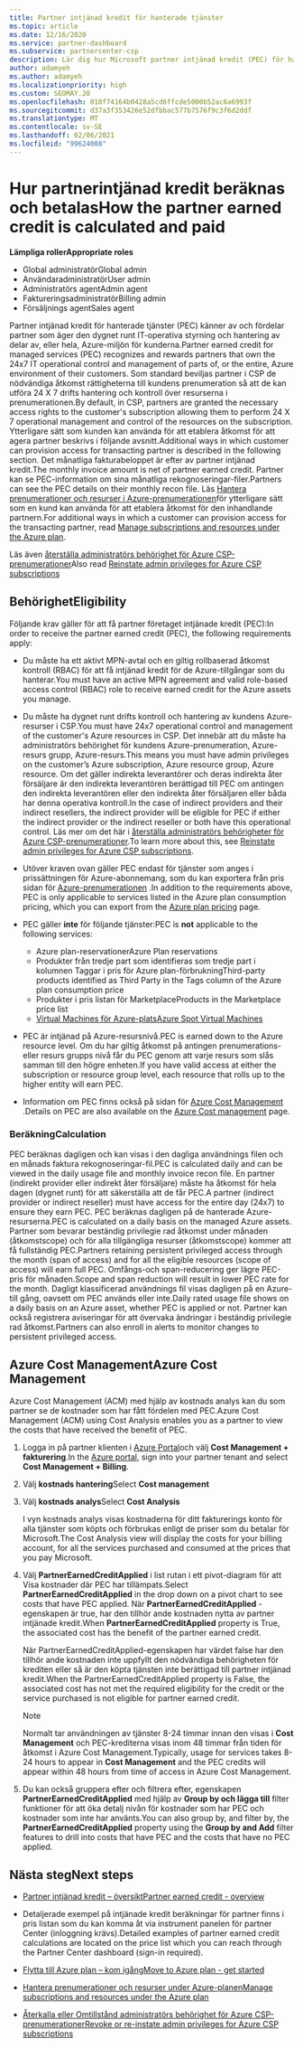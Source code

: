 ```yaml
---
title: Partner intjänad kredit för hanterade tjänster
ms.topic: article
ms.date: 12/16/2020
ms.service: partner-dashboard
ms.subservice: partnercenter-csp
description: Lär dig hur Microsoft partner intjänad kredit (PEC) för hanterade tjänster beräknas och betalas och hur du garanterar att du är berättigad.
author: adamyeh
ms.author: adamyeh
ms.localizationpriority: high
ms.custom: SEOMAY.20
ms.openlocfilehash: 010f74164b0428a5cd6ffcde5000b52ac6a6993f
ms.sourcegitcommit: d37a3f353426e52dfbbac577b7576f9c3f6d2ddf
ms.translationtype: MT
ms.contentlocale: sv-SE
ms.lasthandoff: 02/06/2021
ms.locfileid: "99624008"
---
```

# <a name="how-the-partner-earned-credit-is-calculated-and-paid"></a><span data-ttu-id="68906-103">Hur partnerintjänad kredit beräknas och betalas</span><span class="sxs-lookup"><span data-stu-id="68906-103">How the partner earned credit is calculated and paid</span></span>

<span data-ttu-id="68906-104">**Lämpliga roller**</span><span class="sxs-lookup"><span data-stu-id="68906-104">**Appropriate roles**</span></span>

- <span data-ttu-id="68906-105">Global administratör</span><span class="sxs-lookup"><span data-stu-id="68906-105">Global admin</span></span>
- <span data-ttu-id="68906-106">Användaradministratör</span><span class="sxs-lookup"><span data-stu-id="68906-106">User admin</span></span>
- <span data-ttu-id="68906-107">Administratörs agent</span><span class="sxs-lookup"><span data-stu-id="68906-107">Admin agent</span></span>
- <span data-ttu-id="68906-108">Faktureringsadministratör</span><span class="sxs-lookup"><span data-stu-id="68906-108">Billing admin</span></span>
- <span data-ttu-id="68906-109">Försäljnings agent</span><span class="sxs-lookup"><span data-stu-id="68906-109">Sales agent</span></span>

<span data-ttu-id="68906-110">Partner intjänad kredit för hanterade tjänster (PEC) känner av och fördelar partner som äger den dygnet runt IT-operativa styrning och hantering av delar av, eller hela, Azure-miljön för kunderna.</span><span class="sxs-lookup"><span data-stu-id="68906-110">Partner earned credit for managed services (PEC) recognizes and rewards partners that own the 24x7 IT operational control and management of parts of, or the entire, Azure environment of their customers.</span></span> <span data-ttu-id="68906-111">Som standard beviljas partner i CSP de nödvändiga åtkomst rättigheterna till kundens prenumeration så att de kan utföra 24 X 7 drifts hantering och kontroll över resurserna i prenumerationen.</span><span class="sxs-lookup"><span data-stu-id="68906-111">By default, in CSP, partners are granted the necessary access rights to the customer's subscription allowing them to perform 24 X 7 operational management and control of the resources on the subscription.</span></span> <span data-ttu-id="68906-112">Ytterligare sätt som kunden kan använda för att etablera åtkomst för att agera partner beskrivs i följande avsnitt.</span><span class="sxs-lookup"><span data-stu-id="68906-112">Additional ways in which customer can provision access for transacting partner is described in the following section.</span></span> <span data-ttu-id="68906-113">Det månatliga fakturabeloppet är efter av partner intjänad kredit.</span><span class="sxs-lookup"><span data-stu-id="68906-113">The monthly invoice amount is net of partner earned credit.</span></span> <span data-ttu-id="68906-114">Partner kan se PEC-information om sina månatliga rekognoseringar-filer.</span><span class="sxs-lookup"><span data-stu-id="68906-114">Partners can see the PEC details on their monthly recon file.</span></span> <span data-ttu-id="68906-115">Läs [Hantera prenumerationer och resurser i Azure-prenumerationen](azure-plan-manage.md)för ytterligare sätt som en kund kan använda för att etablera åtkomst för den inhandlande partnern.</span><span class="sxs-lookup"><span data-stu-id="68906-115">For additional ways in which a customer can provision access for the transacting partner, read [Manage subscriptions and resources under the Azure plan](azure-plan-manage.md).</span></span>

<span data-ttu-id="68906-116">Läs även [återställa administratörs behörighet för Azure CSP-prenumerationer](revoke-reinstate-csp.md)</span><span class="sxs-lookup"><span data-stu-id="68906-116">Also read [Reinstate admin privileges for Azure CSP subscriptions](revoke-reinstate-csp.md)</span></span>

## <a name="eligibility"></a><span data-ttu-id="68906-117">Behörighet</span><span class="sxs-lookup"><span data-stu-id="68906-117">Eligibility</span></span>

<span data-ttu-id="68906-118">Följande krav gäller för att få partner företaget intjänade kredit (PEC):</span><span class="sxs-lookup"><span data-stu-id="68906-118">In order to receive the partner earned credit (PEC), the following requirements apply:</span></span> 

- <span data-ttu-id="68906-119">Du måste ha ett aktivt MPN-avtal och en giltig rollbaserad åtkomst kontroll (RBAC) för att få intjänad kredit för de Azure-tillgångar som du hanterar.</span><span class="sxs-lookup"><span data-stu-id="68906-119">You must have an active MPN agreement and valid role-based access control (RBAC) role to receive earned credit for the Azure assets you manage.</span></span>

- <span data-ttu-id="68906-120">Du måste ha dygnet runt drifts kontroll och hantering av kundens Azure-resurser i CSP.</span><span class="sxs-lookup"><span data-stu-id="68906-120">You must have 24x7 operational control and management of the customer's Azure resources in CSP.</span></span> <span data-ttu-id="68906-121">Det innebär att du måste ha administratörs behörighet för kundens Azure-prenumeration, Azure-resurs grupp, Azure-resurs.</span><span class="sxs-lookup"><span data-stu-id="68906-121">This means you must have admin privileges on the customer’s Azure subscription, Azure resource group, Azure resource.</span></span> <span data-ttu-id="68906-122">Om det gäller indirekta leverantörer och deras indirekta åter försäljare är den indirekta leverantören berättigad till PEC om antingen den indirekta leverantören eller den indirekta åter försäljaren eller båda har denna operativa kontroll.</span><span class="sxs-lookup"><span data-stu-id="68906-122">In the case of indirect providers and their indirect resellers, the indirect provider will be eligible for PEC if either the indirect provider or the indirect reseller or both have this operational control.</span></span> <span data-ttu-id="68906-123">Läs mer om det här i [återställa administratörs behörigheter för Azure CSP-prenumerationer](./revoke-reinstate-csp.md).</span><span class="sxs-lookup"><span data-stu-id="68906-123">To learn more about this, see [Reinstate admin privileges for Azure CSP subscriptions](./revoke-reinstate-csp.md).</span></span>

- <span data-ttu-id="68906-124">Utöver kraven ovan gäller PEC endast för tjänster som anges i prissättningen för Azure-abonnemang, som du kan exportera från pris sidan för [Azure-prenumerationen](https://partner.microsoft.com/commerce/sales) .</span><span class="sxs-lookup"><span data-stu-id="68906-124">In addition to the requirements above, PEC is only applicable to services listed in the Azure plan consumption pricing, which you can export from the [Azure plan pricing](https://partner.microsoft.com/commerce/sales) page.</span></span>

- <span data-ttu-id="68906-125">PEC gäller **inte** för följande tjänster:</span><span class="sxs-lookup"><span data-stu-id="68906-125">PEC is **not** applicable to the following services:</span></span>
    - <span data-ttu-id="68906-126">Azure plan-reservationer</span><span class="sxs-lookup"><span data-stu-id="68906-126">Azure Plan reservations</span></span>
    - <span data-ttu-id="68906-127">Produkter från tredje part som identifieras som tredje part i kolumnen Taggar i pris för Azure plan-förbrukning</span><span class="sxs-lookup"><span data-stu-id="68906-127">Third-party products identified as Third Party in the Tags column of the Azure plan consumption price</span></span>
    - <span data-ttu-id="68906-128">Produkter i pris listan för Marketplace</span><span class="sxs-lookup"><span data-stu-id="68906-128">Products in the Marketplace price list</span></span>
    - [<span data-ttu-id="68906-129">Virtual Machines för Azure-plats</span><span class="sxs-lookup"><span data-stu-id="68906-129">Azure Spot Virtual Machines</span></span>](https://partner.microsoft.com/resources/collection/azure-spot-in-csp#/)

- <span data-ttu-id="68906-130">PEC är intjänad på Azure-resursnivå.</span><span class="sxs-lookup"><span data-stu-id="68906-130">PEC is earned down to the Azure resource level.</span></span> <span data-ttu-id="68906-131">Om du har giltig åtkomst på antingen prenumerations-eller resurs grupps nivå får du PEC genom att varje resurs som slås samman till den högre enheten.</span><span class="sxs-lookup"><span data-stu-id="68906-131">If you have valid access at either the subscription or resource group level, each resource that rolls up to the higher entity will earn PEC.</span></span>

- <span data-ttu-id="68906-132">Information om PEC finns också på sidan för [Azure Cost Management](/azure/cost-management-billing/costs/get-started-partners) .</span><span class="sxs-lookup"><span data-stu-id="68906-132">Details on PEC are also available on the [Azure Cost management](/azure/cost-management-billing/costs/get-started-partners) page.</span></span>

### <a name="calculation"></a><span data-ttu-id="68906-133">Beräkning</span><span class="sxs-lookup"><span data-stu-id="68906-133">Calculation</span></span>

<span data-ttu-id="68906-134">PEC beräknas dagligen och kan visas i den dagliga användnings filen och en månads faktura rekognoseringar-fil.</span><span class="sxs-lookup"><span data-stu-id="68906-134">PEC is calculated daily and can be viewed in the daily usage file and monthly invoice recon file.</span></span> <span data-ttu-id="68906-135">En partner (indirekt provider eller indirekt åter försäljare) måste ha åtkomst för hela dagen (dygnet runt) för att säkerställa att de får PEC.</span><span class="sxs-lookup"><span data-stu-id="68906-135">A partner (indirect provider or indirect reseller) must have access for the entire day (24x7) to ensure they earn PEC.</span></span> <span data-ttu-id="68906-136">PEC beräknas dagligen på de hanterade Azure-resurserna.</span><span class="sxs-lookup"><span data-stu-id="68906-136">PEC is calculated on a daily basis on the managed Azure assets.</span></span> <span data-ttu-id="68906-137">Partner som bevarar beständig privilegie rad åtkomst under månaden (åtkomstscope) och för alla tillgängliga resurser (åtkomstscope) kommer att få fullständig PEC.</span><span class="sxs-lookup"><span data-stu-id="68906-137">Partners retaining persistent privileged access through the month (span of access) and for all the eligible resources (scope of access) will earn full PEC.</span></span> <span data-ttu-id="68906-138">Omfångs-och span-reducering ger lägre PEC-pris för månaden.</span><span class="sxs-lookup"><span data-stu-id="68906-138">Scope and span reduction will result in lower PEC rate for the month.</span></span> <span data-ttu-id="68906-139">Dagligt klassificerad användnings fil visas dagligen på en Azure-till gång, oavsett om PEC används eller inte.</span><span class="sxs-lookup"><span data-stu-id="68906-139">Daily rated usage file shows on a daily basis on an Azure asset, whether PEC is applied or not.</span></span> <span data-ttu-id="68906-140">Partner kan också registrera aviseringar för att övervaka ändringar i beständig privilegie rad åtkomst.</span><span class="sxs-lookup"><span data-stu-id="68906-140">Partners can also enroll in alerts to monitor changes to persistent privileged access.</span></span>

## <a name="azure-cost-management"></a><span data-ttu-id="68906-141">Azure Cost Management</span><span class="sxs-lookup"><span data-stu-id="68906-141">Azure Cost Management</span></span>

<span data-ttu-id="68906-142">Azure Cost Management (ACM) med hjälp av kostnads analys kan du som partner se de kostnader som har fått fördelen med PEC.</span><span class="sxs-lookup"><span data-stu-id="68906-142">Azure Cost Management (ACM) using Cost Analysis enables you as a partner to view the costs that have received the benefit of PEC.</span></span>  

1. <span data-ttu-id="68906-143">Logga in på partner klienten i [Azure Portal](https://portal.azure.com)och välj **Cost Management + fakturering**.</span><span class="sxs-lookup"><span data-stu-id="68906-143">In the [Azure portal](https://portal.azure.com), sign into your partner tenant and select **Cost Management + Billing**.</span></span>

2. <span data-ttu-id="68906-144">Välj **kostnads hantering**</span><span class="sxs-lookup"><span data-stu-id="68906-144">Select **Cost management**</span></span>

3. <span data-ttu-id="68906-145">Välj **kostnads analys**</span><span class="sxs-lookup"><span data-stu-id="68906-145">Select **Cost Analysis**</span></span>

   <span data-ttu-id="68906-146">I vyn kostnads analys visas kostnaderna för ditt fakturerings konto för alla tjänster som köpts och förbrukas enligt de priser som du betalar för Microsoft.</span><span class="sxs-lookup"><span data-stu-id="68906-146">The Cost Analysis view will display the costs for your billing account, for all the services purchased and consumed at the prices that you pay Microsoft.</span></span>

4. <span data-ttu-id="68906-147">Välj **PartnerEarnedCreditApplied** i list rutan i ett pivot-diagram för att Visa kostnader där PEC har tillämpats.</span><span class="sxs-lookup"><span data-stu-id="68906-147">Select **PartnerEarnedCreditApplied** in the drop down on a pivot chart to see costs that have PEC applied.</span></span> <span data-ttu-id="68906-148">När **PartnerEarnedCreditApplied** -egenskapen är true, har den tillhör ande kostnaden nytta av partner intjänade kredit.</span><span class="sxs-lookup"><span data-stu-id="68906-148">When **PartnerEarnedCreditApplied** property is True, the associated cost has the benefit of the partner earned credit.</span></span> 

   <span data-ttu-id="68906-149">När PartnerEarnedCreditApplied-egenskapen har värdet false har den tillhör ande kostnaden inte uppfyllt den nödvändiga behörigheten för krediten eller så är den köpta tjänsten inte berättigad till partner intjänad kredit.</span><span class="sxs-lookup"><span data-stu-id="68906-149">When the PartnerEarnedCreditApplied property is False, the associated cost has not met the required eligibility for the credit or the service purchased is not eligible for partner earned credit.</span></span>

   >[!NOTE] 
   ><span data-ttu-id="68906-150">Normalt tar användningen av tjänster 8-24 timmar innan den visas i **Cost Management** och PEC-krediterna visas inom 48 timmar från tiden för åtkomst i Azure Cost Management.</span><span class="sxs-lookup"><span data-stu-id="68906-150">Typically, usage for services takes 8-24 hours to appear in **Cost Management** and the PEC credits will appear within 48 hours from time of access in Azure Cost Management.</span></span>

5. <span data-ttu-id="68906-151">Du kan också gruppera efter och filtrera efter, egenskapen **PartnerEarnedCreditApplied** med hjälp av **Group by och lägga till** filter funktioner för att öka detalj nivån för kostnader som har PEC och kostnader som inte har använts.</span><span class="sxs-lookup"><span data-stu-id="68906-151">You can also group by, and filter by, the **PartnerEarnedCreditApplied** property using the **Group by and Add** filter features to drill into costs that have PEC and the costs that have no PEC applied.</span></span>

## <a name="next-steps"></a><span data-ttu-id="68906-152">Nästa steg</span><span class="sxs-lookup"><span data-stu-id="68906-152">Next steps</span></span>

- [<span data-ttu-id="68906-153">Partner intjänad kredit – översikt</span><span class="sxs-lookup"><span data-stu-id="68906-153">Partner earned credit - overview</span></span>](partner-earned-credit.md)

- <span data-ttu-id="68906-154">Detaljerade exempel på intjänade kredit beräkningar för partner finns i pris listan som du kan komma åt via instrument panelen för partner Center (inloggning krävs).</span><span class="sxs-lookup"><span data-stu-id="68906-154">Detailed examples of partner earned credit calculations are located on the price list which you can reach through the Partner Center dashboard (sign-in required).</span></span>

- [<span data-ttu-id="68906-155">Flytta till Azure plan – kom igång</span><span class="sxs-lookup"><span data-stu-id="68906-155">Move to Azure plan - get started</span></span>](azure-plan-get-started.md)

- [<span data-ttu-id="68906-156">Hantera prenumerationer och resurser under Azure-planen</span><span class="sxs-lookup"><span data-stu-id="68906-156">Manage subscriptions and resources under the Azure plan</span></span>](azure-plan-manage.md)

- [<span data-ttu-id="68906-157">Återkalla eller Omtillstånd administratörs behörighet för Azure CSP-prenumerationer</span><span class="sxs-lookup"><span data-stu-id="68906-157">Revoke or re-instate admin privileges for Azure CSP subscriptions</span></span>](revoke-reinstate-csp.md)

